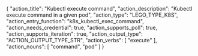 {
"action_title": "Kubectl execute command",
"action_description": "Kubectl execute command in a given pod",
"action_type": "LEGO_TYPE_K8S",
"action_entry_function": "k8s_kubectl_exec_command",
"action_needs_credential": true,
"action_supports_poll": true,
"action_supports_iteration": true,
"action_output_type": "ACTION_OUTPUT_TYPE_STR",
"action_verbs": [
"execute"
],
"action_nouns": [
"command", 
"pod"
]
}
